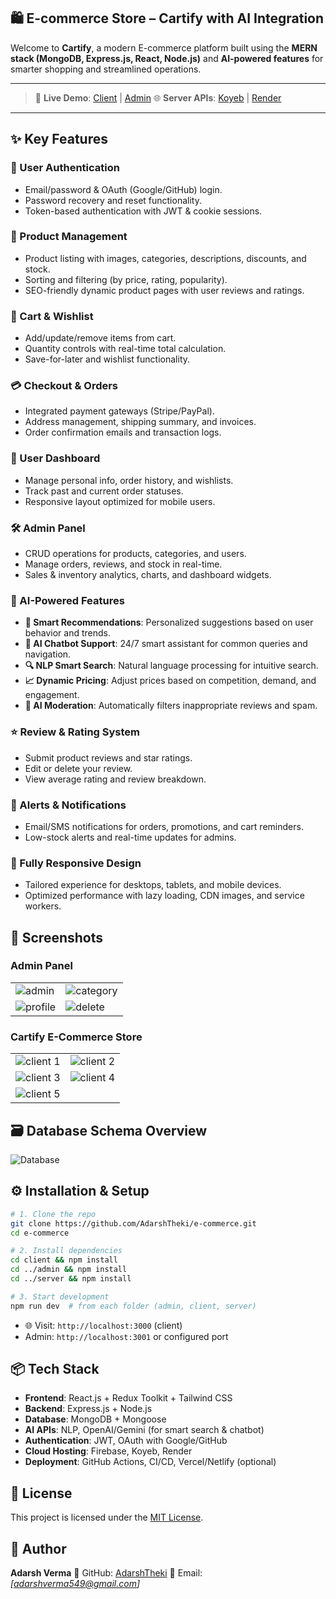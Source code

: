 ## 🛍️ E-commerce Store – Cartify with AI Integration

Welcome to **Cartify**, a modern E-commerce platform built using the **MERN stack (MongoDB, Express.js, React, Node.js)** and **AI-powered features** for smarter shopping and streamlined operations.

---

> 🔗 **Live Demo**:
> [Client](https://cartify-client.web.app) | [Admin](https://cartify-admin.web.app)
> 🌐 **Server APIs**:
> [Koyeb](https://cartify-server.koyeb.app) | [Render](https://e-commerce-szso.onrender.com)

---

## ✨ Key Features

### 🔐 User Authentication

- Email/password & OAuth (Google/GitHub) login.
- Password recovery and reset functionality.
- Token-based authentication with JWT & cookie sessions.

### 🛒 Product Management

- Product listing with images, categories, descriptions, discounts, and stock.
- Sorting and filtering (by price, rating, popularity).
- SEO-friendly dynamic product pages with user reviews and ratings.

### 🧺 Cart & Wishlist

- Add/update/remove items from cart.
- Quantity controls with real-time total calculation.
- Save-for-later and wishlist functionality.

### 💳 Checkout & Orders

- Integrated payment gateways (Stripe/PayPal).
- Address management, shipping summary, and invoices.
- Order confirmation emails and transaction logs.

### 👤 User Dashboard

- Manage personal info, order history, and wishlists.
- Track past and current order statuses.
- Responsive layout optimized for mobile users.

### 🛠️ Admin Panel

- CRUD operations for products, categories, and users.
- Manage orders, reviews, and stock in real-time.
- Sales & inventory analytics, charts, and dashboard widgets.

### 🤖 AI-Powered Features

- **🧠 Smart Recommendations**: Personalized suggestions based on user behavior and trends.
- **💬 AI Chatbot Support**: 24/7 smart assistant for common queries and navigation.
- **🔍 NLP Smart Search**: Natural language processing for intuitive search.
- **📈 Dynamic Pricing**: Adjust prices based on competition, demand, and engagement.
- **🧹 AI Moderation**: Automatically filters inappropriate reviews and spam.

### ⭐ Review & Rating System

- Submit product reviews and star ratings.
- Edit or delete your review.
- View average rating and review breakdown.

### 🔔 Alerts & Notifications

- Email/SMS notifications for orders, promotions, and cart reminders.
- Low-stock alerts and real-time updates for admins.

### 📱 Fully Responsive Design

- Tailored experience for desktops, tablets, and mobile devices.
- Optimized performance with lazy loading, CDN images, and service workers.

## 🧾 Screenshots

### Admin Panel

<table>
<tr>
<td><img src="https://ik.imagekit.io/7mqxjeqt46/Screenshot%20(48).png" alt="admin" /></td>
<td><img src="https://ik.imagekit.io/7mqxjeqt46/Screenshot%20(50).png" alt="category" /></td>
</tr>
<tr>
<td><img src="https://ik.imagekit.io/7mqxjeqt46/Screenshot%20(49).png" alt="profile" /></td>
<td><img src="https://ik.imagekit.io/7mqxjeqt46/Screenshot%20(51).png" alt="delete" /></td>
</tr>
</table>

### Cartify E-Commerce Store

<table>
<tr>
<td><img src="https://ik.imagekit.io/7mqxjeqt46/Screenshot%20(42).png?updatedAt=1754203140912" alt="client 1" /></td>
<td><img src="https://ik.imagekit.io/7mqxjeqt46/Screenshot%20(44).png?updatedAt=1754203141129" alt="client 2" /></td>
</tr>
<tr>
<td><img src="https://ik.imagekit.io/7mqxjeqt46/Screenshot%20(45).png?updatedAt=1754203140648" alt="client 3" /></td>
<td><img src="https://ik.imagekit.io/7mqxjeqt46/Screenshot%20(46).png?updatedAt=1754203140580" alt="client 4" /></td>
</tr>
<tr>
<td><img src="https://ik.imagekit.io/7mqxjeqt46/Screenshot%20(47).png?updatedAt=1754203140833" alt="client 5" /></td>
</tr>
</table>

## 🗃️ Database Schema Overview

![Database](https://res.cloudinary.com/dlf3lb48n/image/upload/v1751380882/cartify-demo/whmcb6q2nlubkfr2hjey.png)

## ⚙️ Installation & Setup

```bash
# 1. Clone the repo
git clone https://github.com/AdarshTheki/e-commerce.git
cd e-commerce

# 2. Install dependencies
cd client && npm install
cd ../admin && npm install
cd ../server && npm install

# 3. Start development
npm run dev  # from each folder (admin, client, server)
```

- 🌐 Visit: `http://localhost:3000` (client)
- Admin: `http://localhost:3001` or configured port

## 📦 Tech Stack

- **Frontend**: React.js + Redux Toolkit + Tailwind CSS
- **Backend**: Express.js + Node.js
- **Database**: MongoDB + Mongoose
- **AI APIs**: NLP, OpenAI/Gemini (for smart search & chatbot)
- **Authentication**: JWT, OAuth with Google/GitHub
- **Cloud Hosting**: Firebase, Koyeb, Render
- **Deployment**: GitHub Actions, CI/CD, Vercel/Netlify (optional)

## 📄 License

This project is licensed under the [MIT License](./LICENSE).

## 🙋 Author

**Adarsh Verma**
🔗 GitHub: [AdarshTheki](https://github.com/AdarshTheki)
📧 Email: _\[[adarshverma549@gmail.com](mailto:adarshverma549@gmail.com)]_

